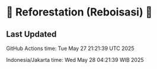 
# 🌳 Reforestation (Reboisasi) 🌲

## Last Updated

GitHub Actions time: Tue May 27 21:21:39 UTC 2025

Indonesia/Jakarta time: Wed May 28 04:21:39 WIB 2025
